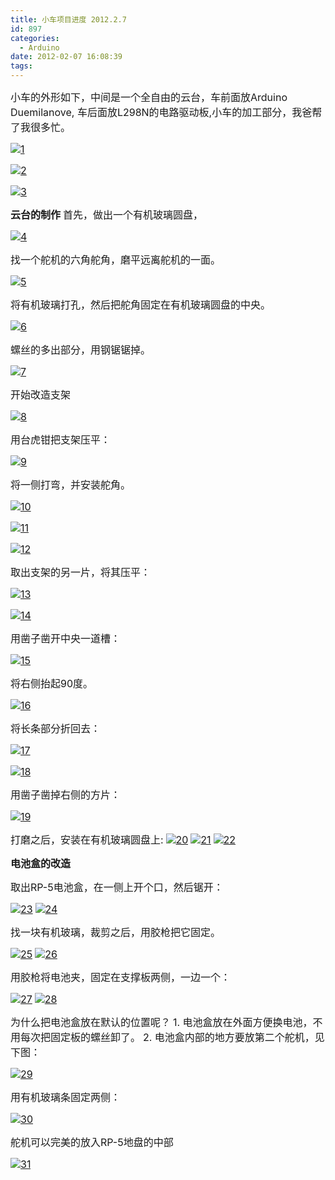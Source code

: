 ```yaml
---
title: 小车项目进度 2012.2.7
id: 897
categories:
  - Arduino
date: 2012-02-07 16:08:39
tags:
---
```


<span style="font-size: medium;">小车的外形如下，中间是一个全自由的云台，车前面放Arduino Duemilanove, 车后面放L298N的电路驱动板,小车的加工部分，我爸帮了我很多忙。 <!--more--></span>

<span style="font-size: medium;">[![](http://intijk.com/wp-content/uploads/2012/02/1.png "1")](http://intijk.com/wp-content/uploads/2012/02/1.png)</span>

<span style="font-size: medium;">[![](http://intijk.com/wp-content/uploads/2012/02/2.png "2")](http://intijk.com/wp-content/uploads/2012/02/2.png)</span>

<span style="font-size: medium;">[![](http://intijk.com/wp-content/uploads/2012/02/3.png "3")](http://intijk.com/wp-content/uploads/2012/02/3.png)</span>

<span style="font-size: medium;">**云台的制作**</span>
<span style="font-size: medium;"> 首先，做出一个有机玻璃圆盘，</span>

<span style="font-size: medium;">[![](http://intijk.com/wp-content/uploads/2012/02/4.png "4")](http://intijk.com/wp-content/uploads/2012/02/4.png)</span>

<span style="font-size: medium;">找一个舵机的六角舵角，磨平远离舵机的一面。</span>

<span style="font-size: medium;">[![](http://intijk.com/wp-content/uploads/2012/02/5.png "5")](http://intijk.com/wp-content/uploads/2012/02/5.png)</span>

<span style="font-size: medium;">将有机玻璃打孔，然后把舵角固定在有机玻璃圆盘的中央。</span>

<span style="font-size: medium;">[![](http://intijk.com/wp-content/uploads/2012/02/6.png "6")](http://intijk.com/wp-content/uploads/2012/02/6.png)</span>

<span style="font-size: medium;">螺丝的多出部分，用钢锯锯掉。</span>

<span style="font-size: medium;">[![](http://intijk.com/wp-content/uploads/2012/02/7.png "7")](http://intijk.com/wp-content/uploads/2012/02/7.png)</span>

<span style="font-size: medium;">开始改造支架</span>

<span style="font-size: medium;">[![](http://intijk.com/wp-content/uploads/2012/02/8.png "8")](http://intijk.com/wp-content/uploads/2012/02/8.png)</span>

<span style="font-size: medium;">用台虎钳把支架压平：</span>

<span style="font-size: medium;">[![](http://intijk.com/wp-content/uploads/2012/02/9.png "9")](http://intijk.com/wp-content/uploads/2012/02/9.png)</span>

<span style="font-size: medium;">将一侧打弯，并安装舵角。</span>

<span style="font-size: medium;">[![](http://intijk.com/wp-content/uploads/2012/02/10.png "10")](http://intijk.com/wp-content/uploads/2012/02/10.png)</span>

<span style="font-size: medium;">[![](http://intijk.com/wp-content/uploads/2012/02/11.png "11")](http://intijk.com/wp-content/uploads/2012/02/11.png)</span>

<span style="font-size: medium;">[![](http://intijk.com/wp-content/uploads/2012/02/12.png "12")](http://intijk.com/wp-content/uploads/2012/02/12.png)</span>

<span style="font-size: medium;">取出支架的另一片，将其压平：</span>

<span style="font-size: medium;">[![](http://intijk.com/wp-content/uploads/2012/02/13.png "13")](http://intijk.com/wp-content/uploads/2012/02/13.png)</span>

<span style="font-size: medium;">[![](http://intijk.com/wp-content/uploads/2012/02/14.png "14")](http://intijk.com/wp-content/uploads/2012/02/14.png)</span>

<span style="font-size: medium;">用凿子凿开中央一道槽：</span>

<span style="font-size: medium;">[![](http://intijk.com/wp-content/uploads/2012/02/15.png "15")](http://intijk.com/wp-content/uploads/2012/02/15.png)</span>

<span style="font-size: medium;">将右侧抬起90度。</span>

<span style="font-size: medium;">[![](http://intijk.com/wp-content/uploads/2012/02/16.png "16")](http://intijk.com/wp-content/uploads/2012/02/16.png)</span>

<span style="font-size: medium;">将长条部分折回去：</span>

<span style="font-size: medium;">[![](http://intijk.com/wp-content/uploads/2012/02/17.png "17")](http://intijk.com/wp-content/uploads/2012/02/17.png)</span>

<span style="font-size: medium;">[![](http://intijk.com/wp-content/uploads/2012/02/18.png "18")](http://intijk.com/wp-content/uploads/2012/02/18.png)</span>

<span style="font-size: medium;">用凿子凿掉右侧的方片：</span>

<span style="font-size: medium;">[![](http://intijk.com/wp-content/uploads/2012/02/19.png "19")](http://intijk.com/wp-content/uploads/2012/02/19.png)</span>

<span style="font-size: medium;">打磨之后，安装在有机玻璃圆盘上:</span>
<span style="font-size: medium;"> [![](http://intijk.com/wp-content/uploads/2012/02/20.png "20")](http://intijk.com/wp-content/uploads/2012/02/20.png)</span>
<span style="font-size: medium;"> [![](http://intijk.com/wp-content/uploads/2012/02/21.png "21")](http://intijk.com/wp-content/uploads/2012/02/21.png)</span>
<span style="font-size: medium;"> [![](http://intijk.com/wp-content/uploads/2012/02/22.png "22")](http://intijk.com/wp-content/uploads/2012/02/22.png)</span>

<span style="font-size: medium;">**电池盒的改造**</span>

<span style="font-size: medium;">取出RP-5电池盒，在一侧上开个口，然后锯开：</span>

<span style="font-size: medium;">[![](http://intijk.com/wp-content/uploads/2012/02/23.png "23")](http://intijk.com/wp-content/uploads/2012/02/23.png)</span>
<span style="font-size: medium;"> [![](http://intijk.com/wp-content/uploads/2012/02/24.png "24")](http://intijk.com/wp-content/uploads/2012/02/24.png)</span>

<span style="font-size: medium;">找一块有机玻璃，裁剪之后，用胶枪把它固定。</span>

<span style="font-size: medium;">[![](http://intijk.com/wp-content/uploads/2012/02/25.png "25")](http://intijk.com/wp-content/uploads/2012/02/25.png)</span>
<span style="font-size: medium;"> [![](http://intijk.com/wp-content/uploads/2012/02/26.png "26")](http://intijk.com/wp-content/uploads/2012/02/26.png)</span>

<span style="font-size: medium;">用胶枪将电池夹，固定在支撑板两侧，一边一个：</span>

<span style="font-size: medium;">[![](http://intijk.com/wp-content/uploads/2012/02/27.png "27")](http://intijk.com/wp-content/uploads/2012/02/27.png)</span>
<span style="font-size: medium;"> [![](http://intijk.com/wp-content/uploads/2012/02/28.png "28")](http://intijk.com/wp-content/uploads/2012/02/28.png)</span>

<span style="font-size: medium;">为什么把电池盒放在默认的位置呢？</span>
<span style="font-size: medium;"> 1\. 电池盒放在外面方便换电池，不用每次把固定板的螺丝卸了。</span>
<span style="font-size: medium;"> 2\. 电池盒内部的地方要放第二个舵机，见下图：</span>

<span style="font-size: medium;">[![](http://intijk.com/wp-content/uploads/2012/02/29.png "29")](http://intijk.com/wp-content/uploads/2012/02/29.png)</span>

<span style="font-size: medium;">用有机玻璃条固定两侧：</span>

<span style="font-size: medium;">[![](http://intijk.com/wp-content/uploads/2012/02/30.png "30")](http://intijk.com/wp-content/uploads/2012/02/30.png)</span>

<span style="font-size: medium;">舵机可以完美的放入RP-5地盘的中部</span>

<span style="font-size: medium;">[![](http://intijk.com/wp-content/uploads/2012/02/31.png "31")](http://intijk.com/wp-content/uploads/2012/02/31.png)</span>